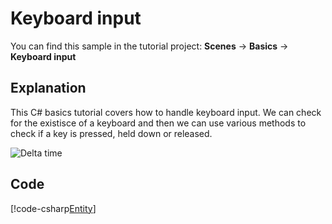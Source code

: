 # Keyboard input
You can find this sample in the tutorial project: **Scenes** -> **Basics** -> **Keyboard input** 

## Explanation
This C# basics tutorial covers how to handle keyboard input. We can check for the existisce of a keyboard and then we can use various methods to check if a key is pressed, held down or released.

![Delta time](media/keyboard-input.png)

## Code
[!code-csharp[Entity](..\..\..\Tutorials\Tutorials\Basics\KeyboardInput.cs)]
